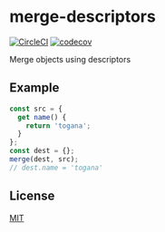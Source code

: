 # merge-descriptors

[![CircleCI](https://circleci.com/gh/togana/merge-descriptors.svg?style=svg)](https://circleci.com/gh/togana/merge-descriptors)
[![codecov](https://codecov.io/gh/togana/merge-descriptors/branch/master/graph/badge.svg)](https://codecov.io/gh/togana/merge-descriptors)

Merge objects using descriptors

## Example

```js
const src = {
  get name() {
    return 'togana';
  }
};
const dest = {};
merge(dest, src);
// dest.name = 'togana'
```

## License

[MIT](LICENSE)
